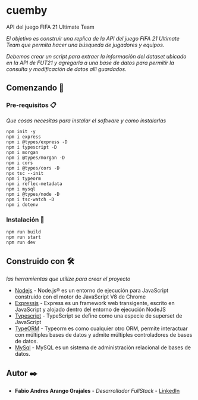 # cuemby
API del juego FIFA 21 Ultimate Team

_El objetivo es construir una replica de la API del juego FIFA 21 Ultimate Team que permita hacer una búsqueda de jugadores y equipos._

_Debemos crear un script para extraer la información del dataset ubicado en la API de FUT21 y agregarla a una base de datos para permitir la consulta y modificación de datos allí guardados._


## Comenzando 🚀

### Pre-requisitos 📋

_Que cosas necesitas para instalar el software y como instalarlas_

```
npm init -y
npm i express
npm i @types/express -D
npm i typescript -D
npm i morgan
npm i @types/morgan -D
npm i cors
npm i @types/cors -D
npx tsc --init
npm i typeorm
npm i reflec-metadata
npm i mysql
npm i @types/node -D
npm i tsc-watch -D
npm i dotenv
```

### Instalación 🔧

```
npm run build
npm run start
npm run dev
```

## Construido con 🛠️

_las herramientas que utilize para crear el proyecto_

* [Nodejs](https://nodejs.org/es/) - Node.js® es un entorno de ejecución para JavaScript construido con el motor de JavaScript V8 de Chrome
* [Expressjs](https://expressjs.com/es/) - Express es un framework web transigente, escrito en JavaScript y alojado dentro del entorno de ejecución NodeJS
* [Typescript](https://www.typescriptlang.org/) - TypeScript se define como una especie de superset de JavaScript
* [TypeORM](https://typeorm.io/#/) - Typeorm es como cualquier otro ORM, permite interactuar con múltiples bases de datos y admite múltiples controladores de bases de datos.
* [MySql](https://www.mysql.com/) - MySQL es un sistema de administración relacional de bases de datos.

## Autor ✒️

* **Fabio Andres Arango Grajales** - *Desarrollador FullStack* - [LinkedIn](https://www.linkedin.com/in/fabio-andres-arango-grajales-4368491b7)